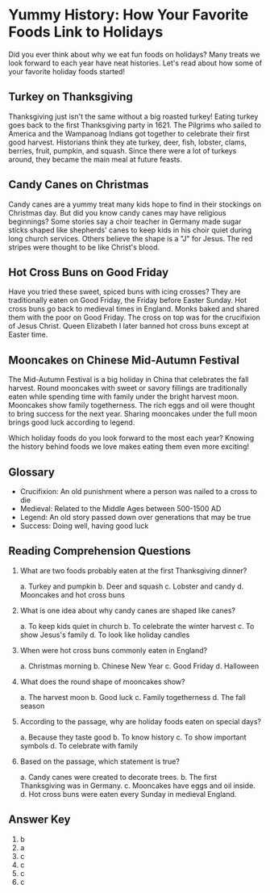 # Yummy History: How Your Favorite Foods Link to Holidays

Did you ever think about why we eat fun foods on holidays? Many treats we look forward to each year have neat histories. Let's read about how some of your favorite holiday foods started!

## Turkey on Thanksgiving

Thanksgiving just isn't the same without a big roasted turkey! Eating turkey goes back to the first Thanksgiving party in 1621. The Pilgrims who sailed to America and the Wampanoag Indians got together to celebrate their first good harvest. Historians think they ate turkey, deer, fish, lobster, clams, berries, fruit, pumpkin, and squash. Since there were a lot of turkeys around, they became the main meal at future feasts.

## Candy Canes on Christmas

Candy canes are a yummy treat many kids hope to find in their stockings on Christmas day. But did you know candy canes may have religious beginnings? Some stories say a choir teacher in Germany made sugar sticks shaped like shepherds' canes to keep kids in his choir quiet during long church services. Others believe the shape is a "J" for Jesus. The red stripes were thought to be like Christ's blood.

## Hot Cross Buns on Good Friday

Have you tried these sweet, spiced buns with icing crosses? They are traditionally eaten on Good Friday, the Friday before Easter Sunday. Hot cross buns go back to medieval times in England. Monks baked and shared them with the poor on Good Friday. The cross on top was for the crucifixion of Jesus Christ. Queen Elizabeth I later banned hot cross buns except at Easter time.

## Mooncakes on Chinese Mid-Autumn Festival

The Mid-Autumn Festival is a big holiday in China that celebrates the fall harvest. Round mooncakes with sweet or savory fillings are traditionally eaten while spending time with family under the bright harvest moon. Mooncakes show family togetherness. The rich eggs and oil were thought to bring success for the next year. Sharing mooncakes under the full moon brings good luck according to legend.

Which holiday foods do you look forward to the most each year? Knowing the history behind foods we love makes eating them even more exciting!

## Glossary

- Crucifixion: An old punishment where a person was nailed to a cross to die
- Medieval: Related to the Middle Ages between 500-1500 AD
- Legend: An old story passed down over generations that may be true
- Success: Doing well, having good luck

## Reading Comprehension Questions

1. What are two foods probably eaten at the first Thanksgiving dinner?

   a. Turkey and pumpkin
   b. Deer and squash
   c. Lobster and candy
   d. Mooncakes and hot cross buns

2. What is one idea about why candy canes are shaped like canes?

   a. To keep kids quiet in church
   b. To celebrate the winter harvest
   c. To show Jesus's family
   d. To look like holiday candles

3. When were hot cross buns commonly eaten in England?

   a. Christmas morning
   b. Chinese New Year
   c. Good Friday
   d. Halloween

4. What does the round shape of mooncakes show?

   a. The harvest moon
   b. Good luck
   c. Family togetherness
   d. The fall season

5. According to the passage, why are holiday foods eaten on special days?

   a. Because they taste good
   b. To know history
   c. To show important symbols
   d. To celebrate with family

6. Based on the passage, which statement is true?

   a. Candy canes were created to decorate trees.
   b. The first Thanksgiving was in Germany.
   c. Mooncakes have eggs and oil inside.
   d. Hot cross buns were eaten every Sunday in medieval England.

## Answer Key

1. b
2. a
3. c
4. c
5. c
6. c
